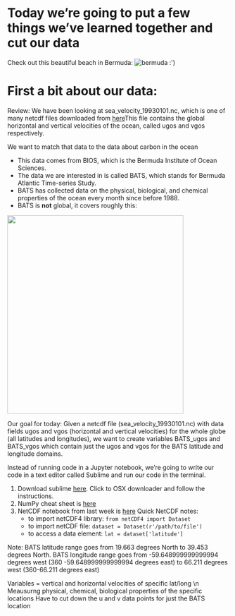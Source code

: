 # Today we’re going to put a few things we’ve learned together and cut our data

Check out this beautiful beach in Bermuda: 
![bermuda :')](https://www.gotobermuda.com/sites/default/files/styles/hero/public/head-south-shore-horseshoe-bay-beach.jpg?itok=OBBhtfew)

# First a bit about our data: 
Review: We have been looking at sea_velocity_19930101.nc, which is one of many netcdf files downloaded from [here](http://marine.copernicus.eu.)This file contains the global horizontal and vertical velocities of the ocean, called ugos and vgos respectively.

We want to match that data to the data about carbon in the ocean
* This data comes from BIOS, which is the Bermuda Institute of Ocean Sciences.  
* The data we are interested in is called BATS, which stands for Bermuda Atlantic Time-series Study. 
* BATS has collected data on the physical, biological, and chemical properties of the ocean every month since before 1988. 
* BATS is **not** global, it covers  roughly this: 

<img src="https://raw.githubusercontent.com/madesai22/ocean-ml/master/images/BATS_data.png" width="400" height="450" />


Our goal for today: 
Given a netcdf file (sea_velocity_19930101.nc) with data fields ugos and vgos (horizontal and vertical velocities) for the whole globe (all latitudes and longitudes), we want to create variables BATS_ugos and BATS_vgos which contain just the ugos and vgos for the BATS latitude and longitude domains. 

Instead of running code in a Jupyter notebook, we’re going to write our code in a text editor called Sublime and run our code in the terminal.

1. Download sublime [here](https://www.sublimetext.com/3). Click to OSX downloader and follow the instructions. 
2. NumPy cheat sheet is [here](https://github.com/madesai22/ocean-ml/blob/master/cheat-sheets-resources/numpy-cheat-sheet.pdf)
3. NetCDF notebook from last week is [here](https://github.com/madesai22/ocean-ml/blob/master/NetCDF-tutorial_empty.ipynb)
	Quick NetCDF notes:
	* to import netCDF4 library: `from netCDF4 import Dataset`
	* to import netCDF file: `dataset = Dataset(r'/path/to/file')`
	* to access a data element: `lat = dataset['latitude']`

Note: BATS latitude range goes from 19.663 degrees North to 39.453 degrees North.
BATS longitude range goes from -59.648999999999994 degrees west (360 -59.648999999999994 degrees east) to 66.211 degrees west (360-66.211 degrees east)

Variables = vertical and horizontal velocities of specific lat/long \n
Meausurng physical, chemical, biological properties of the specific locations
Have to cut down the u and v data points for just the BATS location
